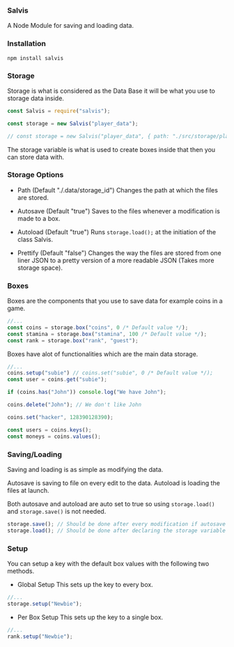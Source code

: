 ### Salvis
A Node Module for saving and loading data.

### Installation
```
npm install salvis
```

### Storage
Storage is what is considered as the Data Base
it will be what you use to storage data inside.

```js
const Salvis = require("salvis");

const storage = new Salvis("player_data");

// const storage = new Salvis("player_data", { path: "./src/storage/players" /* Default ./.data/storage_id */, autosave: false /* Default true */, autoload: false /* Default true */, prettify: true /* Default false */ });

```

The storage variable is what is used to create
boxes inside that then you can store data with.

### Storage Options

- Path (Default "./.data/storage_id")
Changes the path at which the files are stored.

- Autosave (Default "true")
Saves to the files whenever a modification is
made to a box.

- Autoload (Default "true")
Runs `storage.load();` at the initiation of the
class Salvis.

- Prettify (Default "false")
Changes the way the files are stored from one
liner JSON to a pretty version of a more readable
JSON (Takes more storage space).

### Boxes
Boxes are the components that you use to save data
for example coins in a game.

```js
//...
const coins = storage.box("coins", 0 /* Default value */);
const stamina = storage.box("stamina", 100 /* Default value */);
const rank = storage.box("rank", "guest");
```

Boxes have alot of functionalities which are the
main data storage.

```js
//...
coins.setup("subie") // coins.set("subie", 0 /* Default value */);
const user = coins.get("subie");

if (coins.has("John")) console.log("We have John");

coins.delete("John"); // We don't like John

coins.set("hacker", 128390128390);

const users = coins.keys();
const moneys = coins.values();
```

### Saving/Loading
Saving and loading is as simple as modifying the data.

Autosave is saving to file on every edit to the data.
Autoload is loading the files at launch.

Both autosave and autoload are auto set to true so using `storage.load()`
and `storage.save()` is not needed.

```js
storage.save(); // Should be done after every modification if autosave is disabled
storage.load(); // Should be done after declaring the storage variable if autoload is disabled
```

### Setup
You can setup a key with the default box values with the
following two methods.

- Global Setup
This sets up the key to every box.
```js
//...
storage.setup("Newbie");
```

- Per Box Setup
This sets up the key to a single box.
```js
//...
rank.setup("Newbie");
```